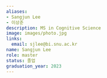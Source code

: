 ```yaml
---
aliases:
- Sangjun Lee
- 이상준
description: MS in Cognitive Science
image: images/photo.jpg
links:
  email: sjlee@bi.snu.ac.kr
name: Sangjun Lee
role: master
status: 졸업
graduation_year: 2023
---
```

